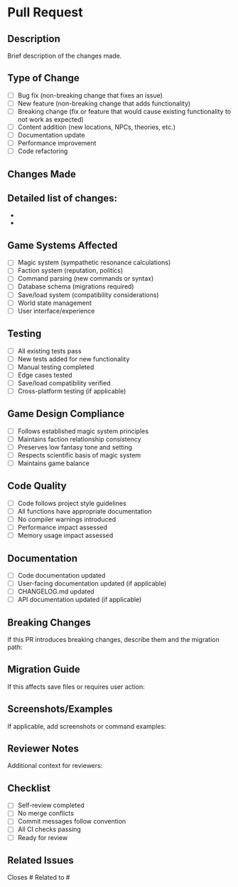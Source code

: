 # Pull Request

## Description
Brief description of the changes made.

## Type of Change
- [ ] Bug fix (non-breaking change that fixes an issue)
- [ ] New feature (non-breaking change that adds functionality)
- [ ] Breaking change (fix or feature that would cause existing functionality to not work as expected)
- [ ] Content addition (new locations, NPCs, theories, etc.)
- [ ] Documentation update
- [ ] Performance improvement
- [ ] Code refactoring

## Changes Made
Detailed list of changes:
-
-
-

## Game Systems Affected
- [ ] Magic system (sympathetic resonance calculations)
- [ ] Faction system (reputation, politics)
- [ ] Command parsing (new commands or syntax)
- [ ] Database schema (migrations required)
- [ ] Save/load system (compatibility considerations)
- [ ] World state management
- [ ] User interface/experience

## Testing
- [ ] All existing tests pass
- [ ] New tests added for new functionality
- [ ] Manual testing completed
- [ ] Edge cases tested
- [ ] Save/load compatibility verified
- [ ] Cross-platform testing (if applicable)

## Game Design Compliance
- [ ] Follows established magic system principles
- [ ] Maintains faction relationship consistency
- [ ] Preserves low fantasy tone and setting
- [ ] Respects scientific basis of magic system
- [ ] Maintains game balance

## Code Quality
- [ ] Code follows project style guidelines
- [ ] All functions have appropriate documentation
- [ ] No compiler warnings introduced
- [ ] Performance impact assessed
- [ ] Memory usage impact assessed

## Documentation
- [ ] Code documentation updated
- [ ] User-facing documentation updated (if applicable)
- [ ] CHANGELOG.md updated
- [ ] API documentation updated (if applicable)

## Breaking Changes
If this PR introduces breaking changes, describe them and the migration path:


## Migration Guide
If this affects save files or requires user action:


## Screenshots/Examples
If applicable, add screenshots or command examples:


## Reviewer Notes
Additional context for reviewers:


## Checklist
- [ ] Self-review completed
- [ ] No merge conflicts
- [ ] Commit messages follow convention
- [ ] All CI checks passing
- [ ] Ready for review

## Related Issues
Closes #
Related to #